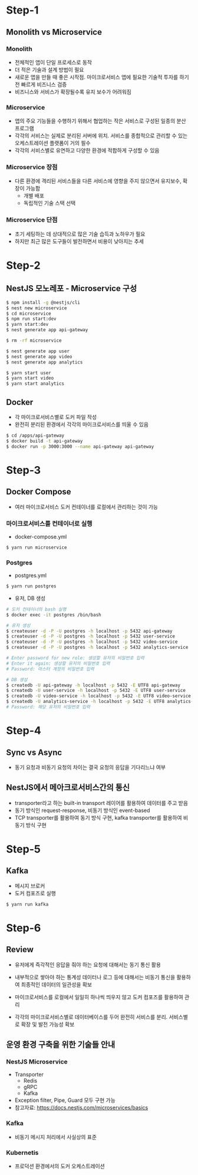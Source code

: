 # Step-1

## Monolith vs Microservice

### Monolith

- 전체적인 앱이 단일 프로세스로 동작
- 더 적은 기술과 설계 방법이 필요
- 새로운 앱을 만들 때 좋은 시작점. 마이크로서비스 앱에 필요한 기술적 투자를 하기 전 빠르게 비즈니스 검증
- 비즈니스와 서비스가 확장될수록 유지 보수가 어려워짐

### Microservice

- 앱의 주요 기능들을 수행하기 위해서 협업하는 작은 서비스로 구성된 일종의 분산 프로그램
- 각각의 서비스는 실제로 분리된 서버에 위치. 서비스를 종합적으로 관리할 수 있는 오케스트레이션 플랫폼이 거의 필수
- 각각의 서비스별로 유연하고 다양한 환경에 적합하게 구성할 수 있음

### Microservice 장점

- 다른 환경에 격리된 서비스들을 다른 서비스에 영향을 주지 않으면서 유지보수, 확장이 가능함
  - 개별 배포
  - 독립적인 기술 스택 선택

### Microservice 단점

- 초기 세팅하는 데 상대적으로 많은 기술 습득과 노하우가 필요
- 하지만 최근 많은 도구들이 발전하면서 비용이 낮아지는 추세

# Step-2

## NestJS 모노레포 - Microservice 구성

```bash
$ npm install -g @nestjs/cli
$ nest new microservice
$ cd microservice
$ npm run start:dev
$ yarn start:dev
$ nest generate app api-gateway

$ rm -rf microservice

$ nest generate app user
$ nest generate app video
$ nest generate app analytics

$ yarn start user
$ yarn start video
$ yarn start analytics
```

## Docker

- 각 마이크로서비스별로 도커 파일 작성
- 완전히 분리된 환경에서 각각의 마이크로서비스를 띄울 수 있음

```bash
$ cd /apps/api-gateway
$ docker build -t api-gateway
$ docker run -p 3000:3000 --name api-gateway api-gateway
```

# Step-3

## Docker Compose

- 여러 마이크로서비스 도커 컨테이너를 로컬에서 관리하는 것이 가능

### 마이크로서비스를 컨테이너로 실행

- docker-compose.yml

```bash
$ yarn run microservice
```

### Postgres

- postgres.yml

```bash
$ yarn run postgres
```

- 유저, DB 생성

```bash
# 도커 컨테이너의 bash 실행
$ docker exec -it postgres /bin/bash

# 유저 생성
$ createuser -d -P -U postgres -h localhost -p 5432 api-gateway
$ createuser -d -P -U postgres -h localhost -p 5432 user-service
$ createuser -d -P -U postgres -h localhost -p 5432 video-service
$ createuser -d -P -U postgres -h localhost -p 5432 analytics-service

# Enter password for new role: 생성할 유저의 비밀번호 입력
# Enter it again: 생성할 유저의 비밀번호 입력
# Password: 마스터 계정의 비밀번호 입력

# DB 생성
$ createdb -U api-gateway -h localhost -p 5432 -E UTF8 api-gateway
$ createdb -U user-service -h localhost -p 5432 -E UTF8 user-service
$ createdb -U video-service -h localhost -p 5432 -E UTF8 video-service
$ createdb -U analytics-service -h localhost -p 5432 -E UTF8 analytics-service
# Password: 해당 유저의 비밀번호 입력
```

# Step-4

## Sync vs Async

- 동기 요청과 비동기 요청의 차이는 결국 요청의 응답을 기다리느냐 여부

## NestJS에서 메아크로서비스간의 통신

- transporter라고 하는 built-in transport 레이어를 활용하여 데이터를 주고 받음
- 동기 방식인 request-response, 비동기 방식인 event-based
- TCP transporter를 활용하여 동기 방식 구현, kafka transporter를 활용하여 비동기 방식 구현

# Step-5

## Kafka

- 메시지 브로커
- 도커 컴포즈로 실행

```bash
$ yarn run kafka
```

# Step-6

## Review

- 유저에게 즉각적인 응답을 줘야 하는 요청에 대해서는 동기 통신 활용
- 내부적으로 쌓아야 하는 통계성 데이터나 로그 등에 대해서는 비동기 통신을 활용하여 최종적인 데이터의 일관성을 확보

- 마이크로서비스를 로컬에서 일일히 하나씩 띄우지 않고 도커 컴포즈를 활용하여 관리

- 각각의 마이크로서비스별로 데이터베이스를 두어 완전히 서비스를 분리. 서비스별로 확장 및 발전 가능성 확보

## 운영 환경 구축을 위한 기술들 안내

### NestJS Microservice

- Transporter
  - Redis
  - gRPC
  - Kafka
- Exception filter, Pipe, Guard 모두 구현 가능
- 참고자료: https://docs.nestjs.com/microservices/basics

### Kafka

- 비동기 메시지 처리에서 사실상의 표준

### Kubernetis

- 프로덕션 환경에서의 도커 오케스트레이션

